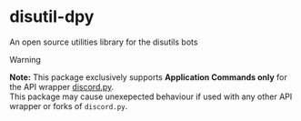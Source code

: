 # disutil-dpy
An open source utilities library for the disutils bots

> [!WARNING]  
> **Note:** This package exclusively supports **Application Commands only** for the API wrapper [discord.py](https://github.com/Rapptz/discord.py).\
This package may cause unexepected behaviour if used with any other API wrapper or forks of `discord.py`.